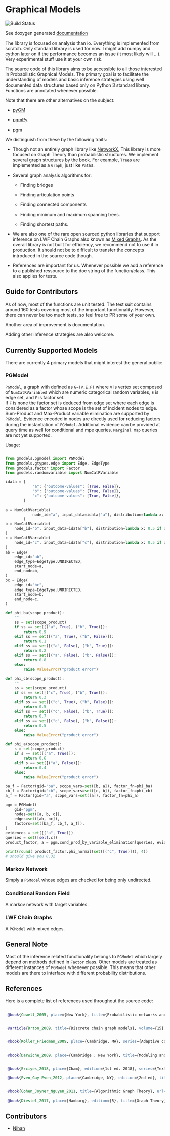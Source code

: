 # Graphical Models

![Build Status](https://github.com/D-K-E/graphical-models/workflows/Python%20Package%20using%20Conda/badge.svg?branch=master)

See doxygen generated [documentation](https://viva-lambda.github.io/graphical-models/)

The library is focused on analysis than io. Everything is implemented from 
scratch. Only standard library is used for now. 
I might add numpy and cython later on if the performance becomes an issue 
(it most likely will ...). Very experimental stuff use it at your own risk.

The source code of this library aims to be accessible to all those interested
in Probabilistic Graphical Models. The primary goal is to facilitate the
understanding of models and basic inference strategies using well documented
data structures based only on Python 3 standard library. Functions are
annotated whenever possible.

Note that there are other alternatives on the subject:

- [pyGM](https://github.com/ihler/pyGM)

- [pgmPy](https://github.com/indapa/pgmPy)

- [pgm](https://github.com/paulorauber/pgm)

We distinguish from these by the following traits:

- Though not an entirely graph library like [NetworkX](https://networkx.org/),
  This library is more focused on Graph Theory than probabilistic structures.
  We implement several graph structures by the book. For example, `Tree`s are
  implemented as a `Graph`, just like `Path`s.

- Several graph analysis algorithms for:

    - Finding bridges

    - Finding articulation points

    - Finding connected components

    - Finding minimum and maximum spanning trees.
    
    - Finding shortest paths.

- We are also one of the rare open sourced python libraries that support
  inference on LWF Chain Graphs also known as [Mixed
  Graphs](https://en.wikipedia.org/wiki/Mixed_graph). As the overall library
  is not built for efficiency, we recommend not to use it in production. It
  should not be to difficult to transfer the concepts introduced in the source
  code though.

- References are important for us. Whenever possible we add a reference to a
  published ressource to the doc string of the function/class. This also
  applies for tests.

  

## Guide for Contributors

As of now, most of the functions are unit tested. The test suit contains
around 160 tests covering most of the important functionality. However, there
can never be too much tests, so feel free to PR some of your own.

Another area of improvement is documentation.

Adding other inference strategies are also welcome.

## Currently Supported Models

There are currently 4 primary models that might interest the general public:

### PGModel

`PGModel`, a graph with defined as `G=(V,E,F)` where `V` is vertex set
composed of `NumCatRVariable`s which are numeric categorical random variables,
`E` is edge set, and `F` is factor set.  
If `F` is none the factor set is deduced from edge set where each edge is
considered as a factor whose scope is the set of incident nodes to edge.
Sum-Product and Max-Product variable elimination are supported by `PGModel`.
Evidence encoded in nodes are directly used for reducing factors during the
instantiation of `PGModel`.
Additional evidence can be provided at query time as well for conditional and
mpe queries. `Marginal Map` queries are not yet supported.

Usage:
```python

from gmodels.pgmodel import PGModel
from gmodels.gtypes.edge import Edge, EdgeType
from gmodels.factor import Factor
from gmodels.randomvariable import NumCatRVariable

idata = {
            "a": {"outcome-values": [True, False]},
            "b": {"outcome-values": [True, False]},
            "c": {"outcome-values": [True, False]},
        }

a = NumCatRVariable(
            node_id="a", input_data=idata["a"], distribution=lambda x: 0.6 if x else 0.4
        )
b = NumCatRVariable(
    node_id="b", input_data=idata["b"], distribution=lambda x: 0.5 if x else 0.5
)
c = NumCatRVariable(
    node_id="c", input_data=idata["c"], distribution=lambda x: 0.5 if x else 0.5
)
ab = Edge(
    edge_id="ab",
    edge_type=EdgeType.UNDIRECTED,
    start_node=a,
    end_node=b,
)
bc = Edge(
    edge_id="bc",
    edge_type=EdgeType.UNDIRECTED,
    start_node=b,
    end_node=c,
)

def phi_ba(scope_product):
    ""
    ss = set(scope_product)
    if ss == set([("a", True), ("b", True)]):
        return 0.9
    elif ss == set([("a", True), ("b", False)]):
        return 0.1
    elif ss == set([("a", False), ("b", True)]):
        return 0.2
    elif ss == set([("a", False), ("b", False)]):
        return 0.8
    else:
        raise ValueError("product error")

def phi_cb(scope_product):
    ""
    ss = set(scope_product)
    if ss == set([("c", True), ("b", True)]):
        return 0.3
    elif ss == set([("c", True), ("b", False)]):
        return 0.5
    elif ss == set([("c", False), ("b", True)]):
        return 0.7
    elif ss == set([("c", False), ("b", False)]):
        return 0.5
    else:
        raise ValueError("product error")

def phi_a(scope_product):
    s = set(scope_product)
    if s == set([("a", True)]):
        return 0.6
    elif s == set([("a", False)]):
        return 0.4
    else:
        raise ValueError("product error")

ba_f = Factor(gid="ba", scope_vars=set([b, a]), factor_fn=phi_ba)
cb_f = Factor(gid="cb", scope_vars=set([c, b]), factor_fn=phi_cb)
a_f = Factor(gid="a", scope_vars=set([a]), factor_fn=phi_a)

pgm = PGModel(
    gid="pgm",
    nodes=set([a, b, c]),
    edges=set([ab, bc]),
    factors=set([ba_f, cb_f, a_f]),
)
evidences = set([("a", True)])
queries = set([self.c])
product_factor, a = pgm.cond_prod_by_variable_elimination(queries, evidences)

print(round( product_factor.phi_normal(set([("c", True)])), 4))
# should give you 0.32

```


### Markov Network

Simply a `PGModel` whose edges are checked for being only undirected.

### Conditional Random Field

A markov network with target variables.


### LWF Chain Graphs

A `PGModel` with mixed edges.


## General Note

Most of the inference related functionality belongs to `PGModel` which largely
depend on methods defined in `Factor` class. Other models are treated as
different instances of `PGModel` whenever possible. This means that other
models are there to interface with different probability distributions.

## References

Here is a complete list of references used throughout the source code:
```bibtex

 @book{Cowell_2005, place={New York}, title={Probabilistic networks and expert systems}, url={http://accesbib.uqam.ca/cgi-bin/bduqam/transit.pl?&noMan=25126878}, publisher={Springer-Verlag}, author={Cowell, Robert G}, year={2005} }


 @article{Drton_2009, title={Discrete chain graph models}, volume={15}, ISSN={1350-7265}, url={http://arxiv.org/abs/0909.0843}, DOI={10.3150/08-BEJ172}, note={arXiv: 0909.0843}, number={3}, journal={Bernoulli}, author={Drton, Mathias}, year={2009}, month={Aug}, pages={736–753} }


 @book{Koller_Friedman_2009, place={Cambridge, MA}, series={Adaptive computation and machine learning}, title={Probabilistic graphical models: principles and techniques}, ISBN={978-0-262-01319-2}, publisher={MIT Press}, author={Koller, Daphne and Friedman, Nir}, year={2009}, collection={Adaptive computation and machine learning} }


 @book{Darwiche_2009, place={Cambridge ; New York}, title={Modeling and reasoning with Bayesian networks}, ISBN={978-0-521-88438-9}, publisher={Cambridge University Press}, author={Darwiche, Adnan}, year={2009} }


 @book{Erciyes_2018, place={Cham}, edition={1st ed. 2018}, series={Texts in Computer Science}, title={Guide to Graph Algorithms: Sequential, Parallel and Distributed}, ISBN={978-3-319-73235-0}, DOI={10.1007/978-3-319-73235-0}, publisher={Springer International Publishing : Imprint: Springer}, author={Erciyes, K.}, year={2018}, collection={Texts in Computer Science} }

 @book{Even_Guy Even_2012, place={Cambridge, NY}, edition={2nd ed}, title={Graph algorithms}, ISBN={978-0-521-51718-8}, publisher={Cambridge University Press}, author={Even, Shimon and Guy Even}, year={2012} }


 @book{Cohen_Joyner_Nguyen_2011, title={Algorithmic Graph Theory}, url={https://code.google.com/archive/p/graphbook/}, author={Cohen, Nathan and Joyner, David and Nguyen, Minh}, year={2011}, month={May} }

 @book{Diestel_2017, place={Hamburg}, edition={5}, title={Graph Theory}, ISBN={978-3-662-53621-6}, publisher={Springer}, author={Diestel, Reinhard}, year={2017} }

```

## Contributors

- [Nihan](https://github.com/comecloseridontbyte)

